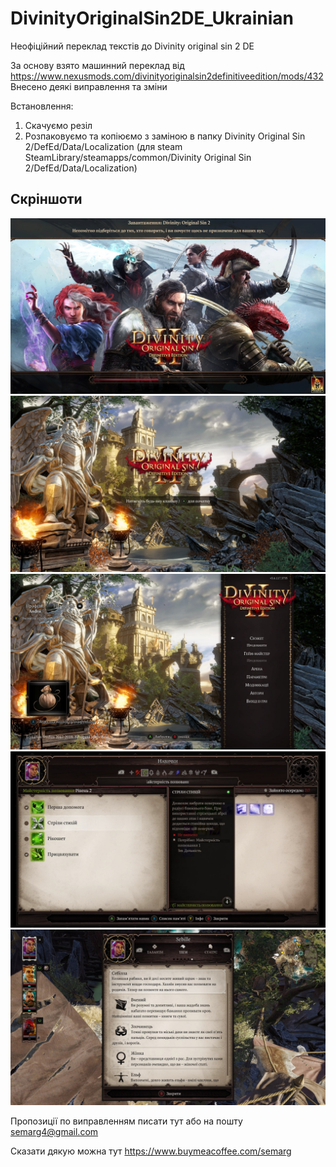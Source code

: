 # DivinityOriginalSin2DE_Ukrainian
Неофіційний переклад текстів до Divinity original sin 2 DE

За основу взято машинний переклад від https://www.nexusmods.com/divinityoriginalsin2definitiveedition/mods/432
Внесено деякі виправлення та зміни

Встановлення:
1. Скачуємо резіл
2. Розпаковуємо та копіюємо з заміною в папку Divinity Original Sin 2/DefEd/Data/Localization (для steam SteamLibrary/steamapps/common/Divinity Original Sin 2/DefEd/Data/Localization)

## Скріншоти
![Screenshots01](https://github.com/beautifulSuicide/DivinityOriginalSin2DE_Ukrainian/blob/main/screenshots/0024-02-23%2022-56-15.jpg)
![Screenshots01](https://github.com/beautifulSuicide/DivinityOriginalSin2DE_Ukrainian/blob/main/screenshots/12024-02-23%2022-53-42.jpg)
![Screenshots01](https://github.com/beautifulSuicide/DivinityOriginalSin2DE_Ukrainian/blob/main/screenshots/22024-02-23%2022-54-57.jpg)
![Screenshots01](https://github.com/beautifulSuicide/DivinityOriginalSin2DE_Ukrainian/blob/main/screenshots/32024-02-23%2022-59-04.jpg)
![Screenshots01](https://github.com/beautifulSuicide/DivinityOriginalSin2DE_Ukrainian/blob/main/screenshots/52024-02-23%2023-00-28.jpg)

Пропозиції по виправленням писати тут або на пошту 	semarg4@gmail.com

Сказати дякую можна тут https://www.buymeacoffee.com/semarg
